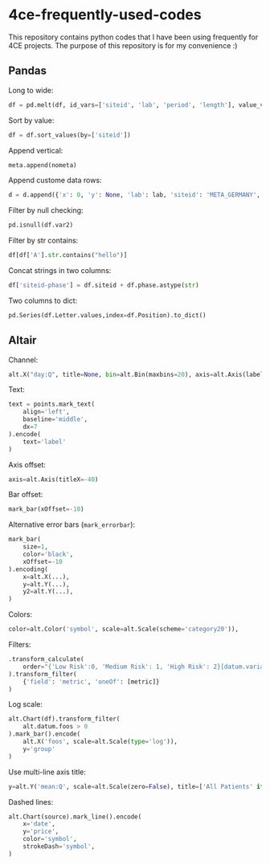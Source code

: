 # 4ce-frequently-used-codes
This repository contains python codes that I have been using frequently for 4CE projects. The purpose of this repository is for my convenience :)

## Pandas

Long to wide:
```py
df = pd.melt(df, id_vars=['siteid', 'lab', 'period', 'length'], value_vars=days, var_name='day', value_name='value')
```

Sort by value:
```py
df = df.sort_values(by=['siteid'])
```

Append vertical:
```py
meta.append(nometa)
```

Append custome data rows:
```py
d = d.append({'x': 0, 'y': None, 'lab': lab, 'siteid': 'META_GERMANY', 'day': 'day1', 'period': 'early'}, ignore_index=True)
```

Filter by null checking:
```py
pd.isnull(df.var2)
```

Filter by str contains:
```py
df[df['A'].str.contains("hello")]
```

Concat strings in two columns:
```py
df['siteid-phase'] = df.siteid + df.phase.astype(str)
```

Two columns to dict:
```py
pd.Series(df.Letter.values,index=df.Position).to_dict()
```

## Altair

Channel:
```py
alt.X("day:Q", title=None, bin=alt.Bin(maxbins=20), axis=alt.Axis(labelAngle=0, tickCount=3), scale=alt.Scale(clamp=True)),
```

Text:
```py
text = points.mark_text(
    align='left',
    baseline='middle',
    dx=7
).encode(
    text='label'
)
```

Axis offset:
```py
axis=alt.Axis(titleX=-40)
```

Bar offset:
```py
mark_bar(xOffset=-10)
```

Alternative error bars (`mark_errorbar`):
```py
mark_bar(
    size=1,
    color='black',
    xOffset=-10
).encoding(
    x=alt.X(...),
    y=alt.Y(...),
    y2=alt.Y(...),
)
```

Colors:
```py
color=alt.Color('symbol', scale=alt.Scale(scheme='category20')),
```

Filters:
```py
.transform_calculate(
    order="{'Low Risk':0, 'Medium Risk': 1, 'High Risk': 2}[datum.variable]"  
).transform_filter(
    {'field': 'metric', 'oneOf': [metric]}
)
```

Log scale:
```py
alt.Chart(df).transform_filter(
    alt.datum.foos > 0  
).mark_bar().encode(
    alt.X('foos', scale=alt.Scale(type='log')),
    y='group'
)
```

Use multi-line axis title:
```py
y=alt.Y('mean:Q', scale=alt.Scale(zero=False), title=['All Patients' if patient_group == 'all' else "Ever Severe Patients", 'Mean Lab Value'] if i == 0 else None, axis=alt.Axis(titleX=titleX)),
```

Dashed lines:
```py
alt.Chart(source).mark_line().encode(
    x='date',
    y='price',
    color='symbol',
    strokeDash='symbol',
)
```
